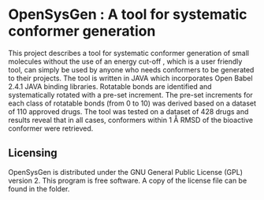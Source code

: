 # OpenSysGen : A tool for systematic conformer generation

This project describes a tool for systematic conformer generation of small molecules without the use of an energy cut-off , which is a user friendly tool, can simply be used by anyone who needs conformers to be generated to their projects. The tool is written in JAVA which incorporates Open Babel 2.4.1 JAVA binding libraries. Rotatable bonds are identified and systematically rotated with a pre-set increment. The pre-set increments for each class of rotatable bonds (from 0 to 10) was derived based on a dataset of 110 approved drugs. The tool was tested on a dataset of 428 drugs and results reveal that in all cases, conformers within 1 Å RMSD of the bioactive conformer were retrieved. 

Licensing
---------

OpenSysGen is distributed under the GNU General Public License (GPL) version 2. This program is free software. A copy of the license file can be found in the folder.
